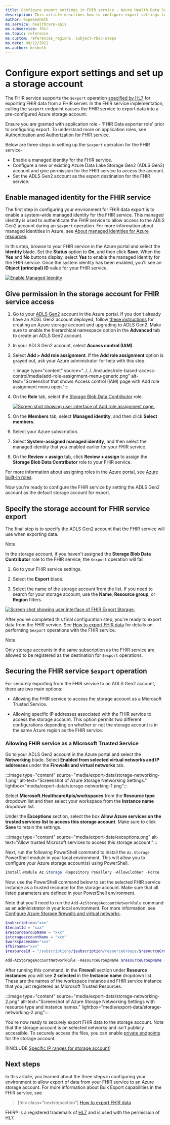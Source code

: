 ```yaml
---
title: Configure export settings in FHIR service - Azure Health Data Services
description: This article describes how to configure export settings in the FHIR service
author: expekesheth
ms.service: healthcare-apis
ms.subservice: fhir
ms.topic: reference
ms.custom: references_regions, subject-rbac-steps
ms.date: 08/12/2022
ms.author: kesheth
---
```


# Configure export settings and set up a storage account

The FHIR service supports the `$export` operation [specified by HL7](https://hl7.org/fhir/uv/bulkdata/export/index.html) for exporting FHIR data from a FHIR server. In the FHIR service implementation, calling the `$export` endpoint causes the FHIR service to export data into a pre-configured Azure storage account.

Ensure you are granted with application role - 'FHIR Data exporter role' prior to configuring export. To understand more on application roles, see [Authentication and Authorization for FHIR service](../../healthcare-apis/authentication-authorization.md).

Below are three steps in setting up the `$export` operation for the FHIR service-

- Enable a managed identity for the FHIR service.
- Configure a new or existing Azure Data Lake Storage Gen2 (ADLS Gen2) account and give permission for the FHIR service to access the account.
- Set the ADLS Gen2 account as the export destination for the FHIR service.

## Enable managed identity for the FHIR service

The first step in configuring your environment for FHIR data export is to enable a system-wide managed identity for the FHIR service. This managed identity is used to authenticate the FHIR service to allow access to the ADLS Gen2 account during an `$export` operation. For more information about managed identities in Azure, see [About managed identities for Azure resources](../../active-directory/managed-identities-azure-resources/overview.md).

In this step, browse to your FHIR service in the Azure portal and select the **Identity** blade. Set the **Status** option to **On**, and then click **Save**. When the **Yes** and **No** buttons display, select **Yes** to enable the managed identity for the FHIR service. Once the system identity has been enabled, you'll see an **Object (principal) ID** value for your FHIR service. 

[![Enable Managed Identity](media/export-data/fhir-mi-enabled.png)](media/export-data/fhir-mi-enabled.png#lightbox)

## Give permission in the storage account for FHIR service access

1. Go to your [ADLS Gen2](../../storage/blobs/data-lake-storage-introduction.md) account in the Azure portal. If you don't already have an ADSL Gen2 account deployed, follow [these instructions](../../storage/common/storage-account-create.md) for creating an Azure storage account and upgrading to ADLS Gen2. Make sure to enable the hierarchical namespace option in the **Advanced** tab to create an ADLS Gen2 account.

2. In your ADLS Gen2 account, select **Access control (IAM)**.

3. Select **Add > Add role assignment**. If the **Add role assignment** option is grayed out, ask your Azure administrator for help with this step.

   :::image type="content" source="../../../includes/role-based-access-control/media/add-role-assignment-menu-generic.png" alt-text="Screenshot that shows Access control (IAM) page with Add role assignment menu open.":::

4. On the **Role** tab, select the [Storage Blob Data Contributor](../../role-based-access-control/built-in-roles.md#storage-blob-data-contributor) role.

   [![Screen shot showing user interface of Add role assignment page.](../../../includes/role-based-access-control/media/add-role-assignment-page.png)](../../../includes/role-based-access-control/media/add-role-assignment-page.png#lightbox)

5. On the **Members** tab, select **Managed identity**, and then click **Select members**.

6. Select your Azure subscription.

7. Select **System-assigned managed identity**, and then select the managed identity that you enabled earlier for your FHIR service.

8. On the **Review + assign** tab, click **Review + assign** to assign the **Storage Blob Data Contributor** role to your FHIR service.

For more information about assigning roles in the Azure portal, see [Azure built-in roles](../../role-based-access-control/role-assignments-portal.md).

Now you're ready to configure the FHIR service by setting the ADLS Gen2 account as the default storage account for export.

## Specify the storage account for FHIR service export

The final step is to specify the ADLS Gen2 account that the FHIR service will use when exporting data.

> [!NOTE]
> In the storage account, if you haven't assigned the **Storage Blob Data Contributor** role to the FHIR service, the `$export` operation will fail.

1. Go to your FHIR service settings.

2. Select the **Export** blade.

3. Select the name of the storage account from the list. If you need to search for your storage account, use the **Name**, **Resource group**, or **Region** filters. 

[![Screen shot showing user interface of FHIR Export Storage.](media/export-data/fhir-export-storage.png)](media/export-data/fhir-export-storage.png#lightbox)

After you've completed this final configuration step, you're ready to export data from the FHIR service. See [How to export FHIR data](./export-data.md) for details on performing `$export` operations with the FHIR service.

> [!NOTE]
> Only storage accounts in the same subscription as the FHIR service are allowed to be registered as the destination for `$export` operations.

## Securing the FHIR service `$export` operation

For securely exporting from the FHIR service to an ADLS Gen2 account, there are two main options:

* Allowing the FHIR service to access the storage account as a Microsoft Trusted Service.

* Allowing specific IP addresses associated with the FHIR service to access the storage account. 
This option permits two different configurations depending on whether or not the storage account is in the same Azure region as the FHIR service.

### Allowing FHIR service as a Microsoft Trusted Service

Go to your ADLS Gen2 account in the Azure portal and select the **Networking** blade. Select **Enabled from selected virtual networks and IP addresses** under the **Firewalls and virtual networks** tab.

  :::image type="content" source="media/export-data/storage-networking-1.png" alt-text="Screenshot of Azure Storage Networking Settings." lightbox="media/export-data/storage-networking-1.png":::
  
Select **Microsoft.HealthcareApis/workspaces** from the **Resource type** dropdown list and then select your workspace from the **Instance name** dropdown list.

Under the **Exceptions** section, select the box **Allow Azure services on the trusted services list to access this storage account**. Make sure to click **Save** to retain the settings. 

:::image type="content" source="media/export-data/exceptions.png" alt-text="Allow trusted Microsoft services to access this storage account.":::

Next, run the following PowerShell command to install the `Az.Storage` PowerShell module in your local environment. This will allow you to configure your Azure storage account(s) using PowerShell.

```PowerShell
Install-Module Az.Storage -Repository PsGallery -AllowClobber -Force 
``` 

Now, use the PowerShell command below to set the selected FHIR service instance as a trusted resource for the storage account. Make sure that all listed parameters are defined in your PowerShell environment. 

Note that you'll need to run the `Add-AzStorageAccountNetworkRule` command as an administrator in your local environment. For more information, see [Configure Azure Storage firewalls and virtual networks](../../storage/common/storage-network-security.md).

```PowerShell
$subscription="xxx"
$tenantId = "xxx"
$resourceGroupName = "xxx"
$storageaccountName = "xxx"
$workspacename="xxx"
$fhirname="xxx"
$resourceId = "/subscriptions/$subscription/resourceGroups/$resourceGroupName/providers/Microsoft.HealthcareApis/workspaces/$workspacename/fhirservices/$fhirname"

Add-AzStorageAccountNetworkRule -ResourceGroupName $resourceGroupName -Name $storageaccountName -TenantId $tenantId -ResourceId $resourceId
```

After running this command, in the **Firewall** section under **Resource instances** you will see **2 selected** in the **Instance name** dropdown list. These are the names of the workspace instance and FHIR service instance that you just registered as Microsoft Trusted Resources.

:::image type="content" source="media/export-data/storage-networking-2.png" alt-text="Screenshot of Azure Storage Networking Settings with resource type and instance names." lightbox="media/export-data/storage-networking-2.png":::

You're now ready to securely export FHIR data to the storage account. Note that the storage account is on selected networks and isn't publicly accessible. To securely access the files, you can enable [private endpoints](../../storage/common/storage-private-endpoints.md) for the storage account.

[!INCLUDE [Specific IP ranges for storage account](~/includes/Azure%20health%20data%20services/common-ipaddress-storageaccount.md)]

## Next steps

In this article, you learned about the three steps in configuring your environment to allow export of data from your FHIR service to an Azure storage account. For more information about Bulk Export capabilities in the FHIR service, see 

>[!div class="nextstepaction"]
>[How to export FHIR data](export-data.md)

FHIR&#174; is a registered trademark of [HL7](https://hl7.org/fhir/) and is used with the permission of HL7.
